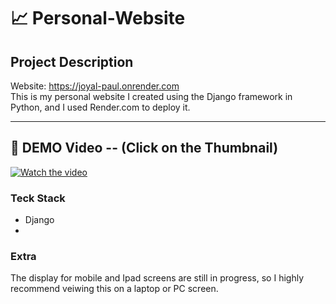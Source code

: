 # 📈 Personal-Website

## Project Description

Website: https://joyal-paul.onrender.com </br>
This is my personal website I created using the Django framework in Python, and I used Render.com to deploy it.  
***    

## 🎥 DEMO Video -- (Click on the Thumbnail)

[![Watch the video](https://github.com/user-attachments/assets/a162c0c4-3f66-4154-80d4-bc89043199e2)](https://www.youtube.com/watch?v=VZun4DXvJtU)

### Teck Stack

 - Django
 - 

### Extra

The display for mobile and Ipad screens are still in progress, so I highly recommend veiwing this on a laptop or PC screen. 

